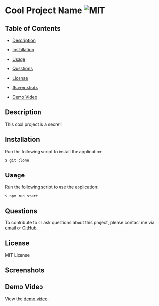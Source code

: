# Cool Project Name ![MIT](https://img.shields.io/static/v1?label=MIT&message=License&color=blueviolet)
    
   ## Table of Contents
  - [Description](#description)
     
  - [Installation](#installation)
  - [Usage](#usage)
  
  - [Questions](#questions)
  - [License](#license)
  - [Screenshots](#screenshots)
  - [Demo Video](#demo-video)

   ## Description

  This cool project is a secret!

   
  
   ## Installation
 
  Run the following script to install the application:

  ```
  $ git clone
  ```
  
    
   ## Usage

  Run the following script to use the application:

  ```
  $ npm run start
  ```
   
   
    
   ## Questions
  To contribute to or ask questions about this project, please contact me via [email](mailto:kayle.patton22@gmail.com) or [GitHub](https://github.com/kayleriegerpatton).
    
   ## License

MIT License
    
   ## Screenshots
   
   ## Demo Video
  View the [demo video](github.com). 
   